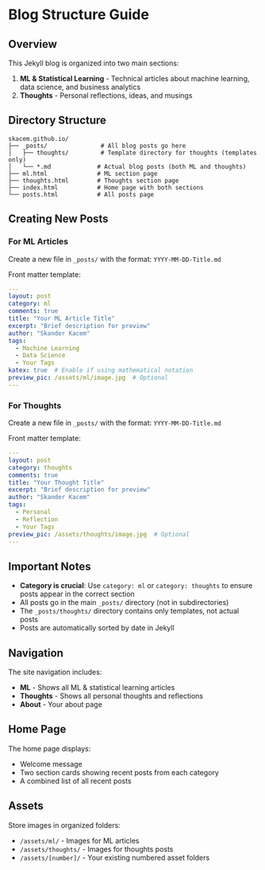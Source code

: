 # Blog Structure Guide

## Overview
This Jekyll blog is organized into two main sections:
1. **ML & Statistical Learning** - Technical articles about machine learning, data science, and business analytics
2. **Thoughts** - Personal reflections, ideas, and musings

## Directory Structure
```
skacem.github.io/
├── _posts/               # All blog posts go here
│   ├── thoughts/         # Template directory for thoughts (templates only)
│   └── *.md             # Actual blog posts (both ML and thoughts)
├── ml.html              # ML section page
├── thoughts.html        # Thoughts section page
├── index.html           # Home page with both sections
└── posts.html           # All posts page
```

## Creating New Posts

### For ML Articles
Create a new file in `_posts/` with the format: `YYYY-MM-DD-Title.md`

Front matter template:
```yaml
---
layout: post
category: ml
comments: true
title: "Your ML Article Title"
excerpt: "Brief description for preview"
author: "Skander Kacem"
tags: 
  - Machine Learning
  - Data Science
  - Your Tags
katex: true  # Enable if using mathematical notation
preview_pic: /assets/ml/image.jpg  # Optional
---
```

### For Thoughts
Create a new file in `_posts/` with the format: `YYYY-MM-DD-Title.md`

Front matter template:
```yaml
---
layout: post
category: thoughts
comments: true
title: "Your Thought Title"
excerpt: "Brief description for preview"
author: "Skander Kacem"
tags: 
  - Personal
  - Reflection
  - Your Tags
preview_pic: /assets/thoughts/image.jpg  # Optional
---
```

## Important Notes
- **Category is crucial**: Use `category: ml` or `category: thoughts` to ensure posts appear in the correct section
- All posts go in the main `_posts/` directory (not in subdirectories)
- The `_posts/thoughts/` directory contains only templates, not actual posts
- Posts are automatically sorted by date in Jekyll

## Navigation
The site navigation includes:
- **ML** - Shows all ML & statistical learning articles
- **Thoughts** - Shows all personal thoughts and reflections
- **About** - Your about page

## Home Page
The home page displays:
- Welcome message
- Two section cards showing recent posts from each category
- A combined list of all recent posts

## Assets
Store images in organized folders:
- `/assets/ml/` - Images for ML articles
- `/assets/thoughts/` - Images for thoughts posts
- `/assets/[number]/` - Your existing numbered asset folders